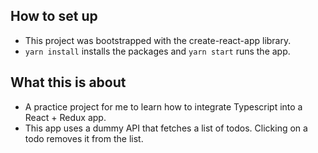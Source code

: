 ## How to set up

- This project was bootstrapped with the create-react-app library.
- `yarn install` installs the packages and `yarn start` runs the app.

## What this is about

- A practice project for me to learn how to integrate Typescript into a React + Redux app.
- This app uses a dummy API that fetches a list of todos. Clicking on a todo removes it from the list.